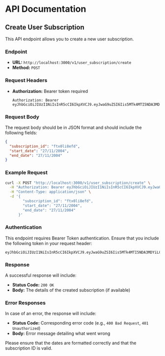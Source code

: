 # API Documentation

## Create User Subscription

This API endpoint allows you to create a new user subscription.

### Endpoint

- **URL:** `http://localhost:3000/v1/user_subscription/create`
- **Method:** `POST`

### Request Headers

- **Authorization:** Bearer token required
  ```
  Authorization: Bearer eyJhbGciOiJIUzI1NiIsInR5cCI6IkpXVCJ9.eyJwaG9uZSI6Iis5MTk4MTI5NDA3MDYiLCJ1aWQiOiIwXzZpaGFjanJyIn0.Rf1ZUJpJdBBbep4cGCqwBQ2A8IyETp2UTrnecGHdi6I
  ```

### Request Body

The request body should be in JSON format and should include the following fields:

```json
{
  "subscription_id": "ftx0li8efd",
  "start_date": "27/11/2004",
  "end_date": "27/11/2004"
}
```

### Example Request

```bash
curl -X POST "http://localhost:3000/v1/user_subscription/create" \
  -H "Authorization: Bearer eyJhbGciOiJIUzI1NiIsInR5cCI6IkpXVCJ9.eyJwaG9uZSI6Iis5MTk4MTI5NDA3MDYiLCJ1aWQiOiIwXzZpaGFjanJyIn0.Rf1ZUJpJdBBbep4cGCqwBQ2A8IyETp2UTrnecGHdi6I" \
  -H "Content-Type: application/json" \
  -d '{
        "subscription_id": "ftx0li8efd",
        "start_date": "27/11/2004",
        "end_date": "27/11/2004"
      }'
```

### Authentication

This endpoint requires Bearer Token authentication. Ensure that you include the following token in your request header:

```
eyJhbGciOiJIUzI1NiIsInR5cCI6IkpXVCJ9.eyJwaG9uZSI6Iis5MTk4MTI5NDA3MDYiLCJ1aWQiOiIwXzZpaGFjanJyIn0.Rf1ZUJpJdBBbep4cGCqwBQ2A8IyETp2UTrnecGHdi6I
```

### Response

A successful response will include:

- **Status Code:** `200 OK`
- **Body:** The details of the created subscription (if available)

### Error Responses

In case of an error, the response will include:

- **Status Code:** Corresponding error code (e.g., `400 Bad Request`, `401 Unauthorized`)
- **Body:** Error message detailing what went wrong

Please ensure that the dates are formatted correctly and that the subscription ID is valid.